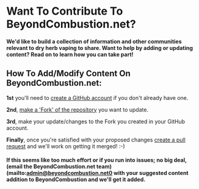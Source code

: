 # Want To Contribute To BeyondCombustion.net?
#### We'd like to build a collection of information and other communities relevant to dry herb vaping to share. Want to help by adding or updating content? Read on to learn how you can take part!

## How To Add/Modify Content On BeyondCombustion.net:

**1st** you'll need to [create a GitHub account](https://github.com/signup) if you don't already have one.

**2nd**, [make a 'Fork' of the repository](https://docs.github.com/en/get-started/quickstart/fork-a-repo) you want to update.

**3rd**, make your update/changes to the Fork you created in your GitHub account.

**Finally**, once you're satisfied with your proposed changes [create a pull request](https://docs.github.com/en/pull-requests/collaborating-with-pull-requests/proposing-changes-to-your-work-with-pull-requests/creating-a-pull-request) and we'll work on getting it merged! :-)

#### If this seems like too much effort or if you run into issues; no big deal, (email the BeyondCombustion.net team)(mailto:admin@beyondcombustion.net0 with your suggested content addition to BeyondCombustion and we'll get it added.
